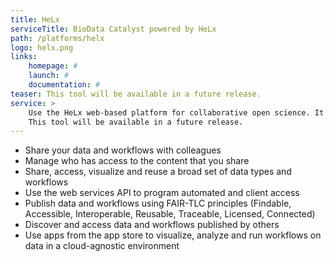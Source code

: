 ```yaml
---
title: HeLx
serviceTitle: BioData Catalyst powered by HeLx
path: /platforms/helx
logo: helx.png
links: 
    homepage: #
    launch: #
    documentation: #
teaser: This tool will be available in a future release.
service: >
    Use the HeLx web-based platform for collaborative open science. It provides metadata aware data management capabilities with extensive support for sharing and access control. The AppStore also presents tools that can be dynamically launched for each user.
    This tool will be available in a future release.
---
```


- Share your data and workflows with colleagues 
- Manage who has access to the content that you share
- Share, access, visualize and reuse a broad set of data types and workflows 
- Use the web services API to program automated and client access 
- Publish data and workflows using FAIR-TLC principles (Findable, Accessible, Interoperable, Reusable, Traceable, Licensed, Connected) 
- Discover and access data and workflows published by others 
- Use apps from the app store to visualize, analyze and run workflows on data in a cloud-agnostic environment

